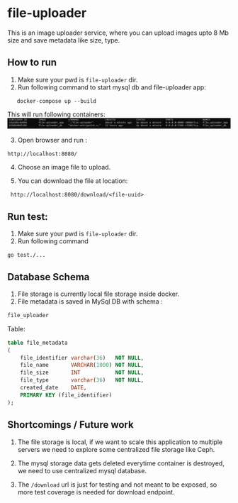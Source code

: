 # file-uploader

This is an image uploader service, where you can upload images upto 8 Mb size and save metadata like size, type.

## How to run

1. Make sure your pwd is `file-uploader` dir.
2. Run following command to start mysql db and file-uploader app:

```
   docker-compose up --build
```

This will run following containers:
![img.png](img.png)

3. Open browser and run :

```
http://localhost:8080/
   ```

4. Choose an image file to upload.

5. You can download the file at location:

```
 http://localhost:8080/download/<file-uuid>
```

## Run test:

1. Make sure your pwd is `file-uploader` dir.
2. Run following command

```
go test./...
```

## Database Schema

1. File storage is currently local file storage inside docker.
2. File metadata is saved in MySql DB with schema :

```sql
file_uploader
```

Table:

```sql
table file_metadata
(
    file_identifier varchar(36)   NOT NULL,
    file_name       VARCHAR(1000) NOT NULL,
    file_size       INT           NOT NULL,
    file_type       varchar(36)   NOT NULL,
    created_date    DATE,
    PRIMARY KEY (file_identifier)
);
```

## Shortcomings / Future work

1. The file storage is local, if we want to scale this application to multiple servers we need to explore some
   centralized file storage like Ceph.

2. The mysql storage data gets deleted everytime container is destroyed, we need to use centralized mysql database.

3. The `/download` url is just for testing and not meant to be exposed, so more test coverage is needed for download
   endpoint.